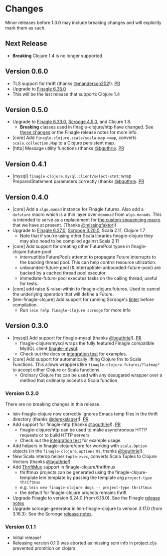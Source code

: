 # Changes

Minor releases before 1.0.0 may include breaking changes and will explicitly mark them as such.

## Next Release
* **Breaking** Clojure 1.4 is no longer supported.

## Version 0.6.0

* TLS support for thrift (thanks [@manderson202](https://github.com/manderson202)!). [PR](https://github.com/finagle/finagle-clojure/pull/20)
* Upgrade to [Finagle 6.35.0](https://github.com/twitter/finagle/blob/develop/CHANGES)
* This will be the last release that supports Clojure 1.4

## Version 0.5.0

* Upgrade to [Finagle 6.33.0](https://github.com/twitter/finagle/blob/develop/CHANGES), [Scrooge 4.5.0](https://github.com/twitter/scrooge/blob/develop/CHANGES), and Clojure 1.8.
  * **Breaking** classes used in finagle-clojure/http have changed. See [these changes](https://github.com/finagle/finagle-clojure/pull/14) or the Finagle release notes for more info.
* [core] Add `finagle-clojure.scala/scala-map->map`, converts `scala.collection.Map` to a Clojure persistent map.
* [http] Message utility functions (thanks [@bguthrie](http://github.com/bguthrie). [PR](https://github.com/finagle/finagle-clojure/pull/13)

## Version 0.4.1

*  [mysql] `finagle-clojure.mysql.client/select-stmt`: wrap PreparedStatement parameters correctly (thanks [@bguthrie](http://github.com/bguthrie). [PR](https://github.com/finagle/finagle-clojure/pull/9)

## Version 0.4.0

* [core] Add a `algo.monad` instance for Finagle futures. Also add a `dofuture` macro which is a thin layer over `domonad` from `algo.monads`. 
  This is intended to serve as a replacement for [the custom sequencing macro](https://github.com/finagle/finagle-clojure/blob/v0.1.1/core/src/finagle_clojure/futures.clj#L169-L181)
  that we have at present. (Thanks [@missingfaktor](https://github.com/missingfaktor)!)
* Upgrade to [Finagle 6.27.0](https://github.com/twitter/finagle/blob/develop/CHANGES), [Scrooge 3.20.0](https://github.com/twitter/scrooge/blob/develop/CHANGES), Scala 2.11, Clojure 1.7
  * Note that if you're using other Scala libraries finagle-clojure they may also need to be compiled against Scala 2.11
* [core] Add support for creating other FuturePool types in finagle-clojure.future-pool
  * interruptible FuturePools attempt to propagate Future interrupts to the backing thread pool. This can help control resource utilization.
  * unbounded-future-pool (& interruptible-unbounded-future-pool) are backed by a cached thread pool executor.
  * immediate-future-pool executes tasks on the calling thread, useful for tests.
* [core] add raise & raise-within to finagle-clojure.futures. Used to cancel the underlying operation that will define a Future.
* [lein-finagle-clojure] Add support for running Scrooge's [linter](https://twitter.github.io/scrooge/Linter.html) before compilation.
  * Run `lein help finagle-clojure scrooge` for more info

## Version 0.3.0

* [mysql] Add support for finagle-mysql (thanks [@bguthrie](http://github.com/bguthrie)!). [PR](https://github.com/finagle/finagle-clojure/pull/6)
  * finagle-clojure/mysql wraps the fully featured Finagle compatible MySQL client [finagle-mysql](https://github.com/twitter/finagle/tree/master/finagle-mysql).
  * Check out the docs or [integration test](https://github.com/finagle/finagle-clojure/blob/31a8c0ceb4301e33b0cc700d40b8d67075076e29/mysql/test/finagle_clojure/mysql/integration_test.clj) for examples.
* [core] Add support for automatically lifting Clojure fns to Scala Functions. This allows wrappers like `finagle-clojure.futures/flatmap*` to accept either Clojure or Scala functions.
  * Ordinary Clojure fns can be used with any desugared wrapper over a method that ordinarily accepts a Scala function.

### Version 0.2.0

There are no breaking changes in this release.

* lein-finagle-clojure now correctly ignores Emacs temp files in the thrift directory (thanks [@derekslager](https://github.com/derekslager)!). [PR](https://github.com/finagle/finagle-clojure/pull/2)
* Add support for finagle-http (thanks [@bguthrie](http://github.com/bguthrie)!). [PR](https://github.com/finagle/finagle-clojure/pull/4)
  * finagle-clojure/http can be used to make asynchronous HTTP requests or to build HTTP servers.
  * Check out the [integration test](https://github.com/finagle/finagle-clojure/blob/8d8fd428c24bfcb5d8dab37fb42be6cba6d8f7dd/http/test/finagle_clojure/http/integration_test.clj) for example usage.
* Add helpers in finagle-clojure/core for working with `scala.Option` objects (in the `finagle-clojure.options` ns, thanks [@bguthrie](http://github.com/bguthrie)!).
* New Scala interop helper `tuple->vec`, converts Scala Tuples to Clojure Vectors (thanks [@bguthrie](http://github.com/bguthrie)!).
* Add [ThriftMux](http://twitter.github.io/finagle/docs/index.html#com.twitter.finagle.mux.package) support in finagle-clojure/thriftmux
  * thriftmux projects can be generated using the finagle-clojure-template lein template by passing the template arg `project-type thriftmux`
  * e.g. `lein new finagle-clojure dogs -- project-type thriftmux`
  * the default for finagle-clojure projects remains thrift
* Upgrade Finagle to version 6.24.0 (from 6.18.0). See the Finagle [release notes](https://github.com/twitter/finagle/blob/finagle-6.24.0/CHANGES)
* Upgrade scrooge-generator in lein-finagle-clojure to version 3.17.0 (from 3.16.3). See the Scrooge [release notes](https://github.com/twitter/scrooge/blob/870e03227d1ab52c37f323118561ad4b79485a0d/CHANGES).

### Version 0.1.1

* Initial release!
* Releasing version 0.1.0 was aborted as missing scm info in project.cljs prevented promition on clojars.
